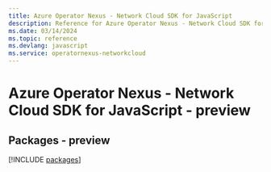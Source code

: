 ```yaml
---
title: Azure Operator Nexus - Network Cloud SDK for JavaScript
description: Reference for Azure Operator Nexus - Network Cloud SDK for JavaScript
ms.date: 03/14/2024
ms.topic: reference
ms.devlang: javascript
ms.service: operatornexus-networkcloud
---
```

# Azure Operator Nexus - Network Cloud SDK for JavaScript - preview
## Packages - preview
[!INCLUDE [packages](operator-nexus---network-cloud-index.md)]